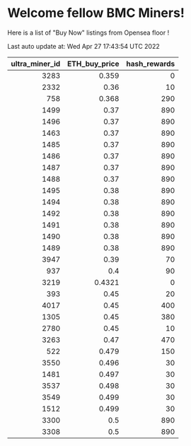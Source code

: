 # Welcome fellow BMC Miners!
Here is a list of "Buy Now" listings from Opensea floor !


Last auto update at: Wed Apr 27 17:43:54 UTC 2022


|   ultra_miner_id |   ETH_buy_price |   hash_rewards |
|-----------------:|----------------:|---------------:|
|             3283 |          0.359  |              0 |
|             2332 |          0.36   |             10 |
|              758 |          0.368  |            290 |
|             1499 |          0.37   |            890 |
|             1496 |          0.37   |            890 |
|             1463 |          0.37   |            890 |
|             1485 |          0.37   |            890 |
|             1486 |          0.37   |            890 |
|             1487 |          0.37   |            890 |
|             1488 |          0.37   |            890 |
|             1495 |          0.38   |            890 |
|             1494 |          0.38   |            890 |
|             1492 |          0.38   |            890 |
|             1491 |          0.38   |            890 |
|             1490 |          0.38   |            890 |
|             1489 |          0.38   |            890 |
|             3947 |          0.39   |             70 |
|              937 |          0.4    |             90 |
|             3219 |          0.4321 |              0 |
|              393 |          0.45   |             20 |
|             4017 |          0.45   |            400 |
|             1305 |          0.45   |            380 |
|             2780 |          0.45   |             10 |
|             3263 |          0.47   |            470 |
|              522 |          0.479  |            150 |
|             3550 |          0.496  |             30 |
|             1481 |          0.497  |             30 |
|             3537 |          0.498  |             30 |
|             3549 |          0.499  |             30 |
|             1512 |          0.499  |             30 |
|             3300 |          0.5    |            890 |
|             3308 |          0.5    |            890 |